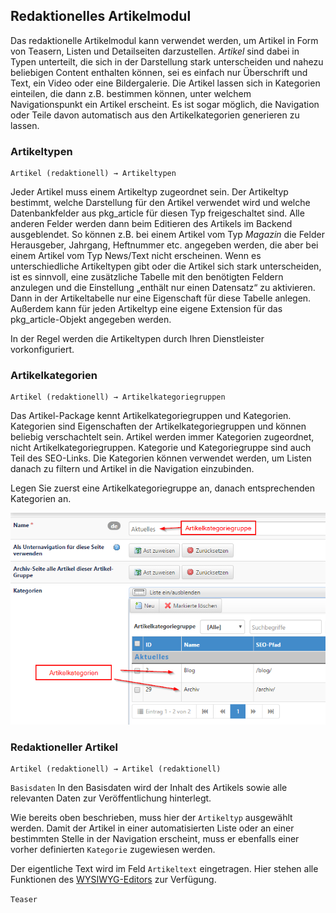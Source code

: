 ## Redaktionelles Artikelmodul

Das redaktionelle Artikelmodul kann verwendet werden, um Artikel  in Form von Teasern, Listen und Detailseiten darzustellen. *Artikel* sind dabei in Typen unterteilt, die sich in der Darstellung stark unterscheiden und nahezu beliebigen Content enthalten können, sei es einfach nur Überschrift und Text, ein Video oder eine Bildergalerie. Die Artikel lassen sich in Kategorien einteilen, die dann z.B. bestimmen können, unter welchem Navigationspunkt ein Artikel erscheint. Es ist sogar möglich, die Navigation oder Teile davon automatisch aus den Artikelkategorien generieren zu lassen.

### Artikeltypen

    Artikel (redaktionell) → Artikeltypen

Jeder Artikel muss einem Artikeltyp zugeordnet sein. Der Artikeltyp bestimmt, welche Darstellung für den Artikel verwendet wird und welche Datenbankfelder aus pkg_article für diesen Typ freigeschaltet sind. Alle anderen Felder werden dann beim Editieren des Artikels im Backend ausgeblendet. So können z.B. bei einem Artikel vom Typ *Magazin* die Felder Herausgeber, Jahrgang, Heftnummer etc. angegeben werden, die aber bei einem Artikel vom Typ News/Text nicht erscheinen. Wenn es unterschiedliche Artikeltypen gibt oder die Artikel sich stark unterscheiden, ist es sinnvoll, eine zusätzliche Tabelle mit den benötigten Feldern anzulegen und die Einstellung „enthält nur einen Datensatz“ zu aktivieren. Dann in der Artikeltabelle nur eine Eigenschaft für diese Tabelle anlegen.
Außerdem kann für jeden Artikeltyp eine eigene Extension für das pkg_article-Objekt angegeben werden. 

In der Regel werden die Artikeltypen durch Ihren Dienstleister vorkonfiguriert.

### Artikelkategorien

    Artikel (redaktionell) → Artikelkategoriegruppen
    
Das Artikel-Package kennt Artikelkategoriegruppen und Kategorien. Kategorien sind Eigenschaften der Artikelkategoriegruppen und können beliebig verschachtelt sein. Artikel werden immer Kategorien zugeordnet, nicht Artikelkategoriegruppen. Kategorie und Kategoriegruppe sind auch Teil des SEO-Links. Die Kategorien können verwendet werden, um Listen danach zu filtern und Artikel  in die Navigation einzubinden.

Legen Sie zuerst eine Artikelkategoriegruppe an, danach entsprechenden Kategorien an.

![](/assets/artikelkategorien.png)


### Redaktioneller Artikel

    Artikel (redaktionell) → Artikel (redaktionell)

`Basisdaten`
In den Basisdaten wird der Inhalt des Artikels sowie alle relevanten Daten zur Veröffentlichung hinterlegt.

Wie bereits oben beschrieben, muss hier der `Artikeltyp` ausgewählt werden. Damit der Artikel in einer automatisierten Liste oder an einer bestimmten Stelle in der Navigation erscheint, muss er ebenfalls einer vorher definierten `Kategorie` zugewiesen werden.

Der eigentliche Text wird im Feld `Artikeltext` eingetragen. Hier stehen alle Funktionen des [WYSIWYG-Editors](/ckeditor.md) zur Verfügung.


`Teaser`



